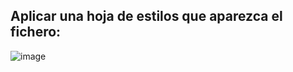 ## Aplicar una hoja de estilos que aparezca el fichero:

![image](https://github.com/user-attachments/assets/092ddebd-e984-4684-8a22-c87cc98ffd9d)
